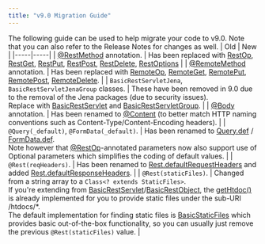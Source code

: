 ```yaml
---
title: "v9.0 Migration Guide"
---
```


The following guide can be used to help migrate your code to v9.0.
Note that you can also refer to the Release Notes for changes as well.
| Old | New |
|-----|-----|
| [@RestMethod]({{API_DOCS}}/org/apache/juneau/rest/annotation/RestMethod.html) annotation. | Has been replaced with [RestOp]({{API_DOCS}}/org/apache/juneau/rest/annotation/RestOp.html), [RestGet]({{API_DOCS}}/org/apache/juneau/rest/annotation/RestGet.html), [RestPut]({{API_DOCS}}/org/apache/juneau/rest/annotation/RestPut.html), [RestPost]({{API_DOCS}}/org/apache/juneau/rest/annotation/RestPost.html), [RestDelete]({{API_DOCS}}/org/apache/juneau/rest/annotation/RestDelete.html), [RestOptions]({{API_DOCS}}/org/apache/juneau/rest/annotation/RestOptions.html) |
| [@RemoteMethod]({{API_DOCS}}/org/apache/juneau/http/remote/RemoteMethod.html) annotation. | Has been replaced with [RemoteOp]({{API_DOCS}}/org/apache/juneau/http/remote/RemoteOp.html), [RemoteGet]({{API_DOCS}}/org/apache/juneau/http/remote/RemoteGet.html), [RemotePut]({{API_DOCS}}/org/apache/juneau/http/remote/RemotePut.html), [RemotePost]({{API_DOCS}}/org/apache/juneau/http/remote/RemotePost.html), [RemoteDelete]({{API_DOCS}}/org/apache/juneau/http/remote/RemoteDelete.html). |
| `BasicRestServletJena`, `BasicRestServletJenaGroup` classes. | These have been removed in 9.0 due to the removal of the Jena packages (due to security issues).<br />Replace with [BasicRestServlet]({{API_DOCS}}/org/apache/juneau/rest/servlet/BasicRestServlet.html) and [BasicRestServletGroup]({{API_DOCS}}/org/apache/juneau/rest/servlet/BasicRestServletGroup.html). |
| [@Body]({{API_DOCS}}/org/apache/juneau/http/annotation/Body.html) annotation. | Has been renamed to [@Content]({{API_DOCS}}/org/apache/juneau/http/annotation/Content.html) (to better match HTTP naming conventions such as Content-Type/Content-Encoding headers). |
| `@Query(_default)`, `@FormData(_default)`. | Has been renamed to [Query.def]({{API_DOCS}}/org/apache/juneau/http/annotation/Query.html#def) / [FormData.def]({{API_DOCS}}/org/apache/juneau/http/annotation/FormData.html#def).<br />Note however that [@RestOp]({{API_DOCS}}/org/apache/juneau/rest/annotation/RestOp.html)-annotated parameters now also support use of Optional parameters which simplifies the coding of default values. |
| `@Rest(reqHeaders)`. | Has been renamed to [Rest.defaultRequestHeaders]({{API_DOCS}}/org/apache/juneau/rest/annotation/Rest.html#defaultRequestHeaders) and added [Rest.defaultResponseHeaders]({{API_DOCS}}/org/apache/juneau/rest/annotation/Rest.html#defaultResponseHeaders). |
| `@Rest(staticFiles)`. | Changed from a string array to a `Class<? extends StaticFiles>`.<br />If you're extending from [BasicRestServlet]({{API_DOCS}}/org/apache/juneau/rest/servlet/BasicRestServlet.html)/[BasicRestObject]({{API_DOCS}}/org/apache/juneau/rest/servlet/BasicRestObject.html), the [getHtdoc()]({{API_DOCS}}/org/apache/juneau/rest/servlet/BasicRestOperations.html#getHtdoc(String,Locale)) is already implemented for you to provide static files under the sub-URI /htdocs/*.<br />The default implementation for finding static files is [BasicStaticFiles]({{API_DOCS}}/org/apache/juneau/rest/staticfile/BasicStaticFiles.html) which provides basic out-of-the-box functionality, so you can usually just remove the previous `@Rest(staticFiles)` value. |
